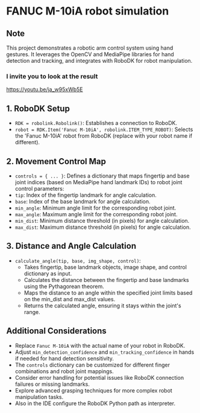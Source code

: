 # FANUC M-10iA robot simulation

## Note
This project demonstrates a robotic arm control system using hand gestures. It leverages the OpenCV and MediaPipe libraries for hand detection and tracking, and integrates with RoboDK for robot manipulation.

### I invite you to look at the result
https://youtu.be/ja_w95xWb5E

## 1. RoboDK Setup
- ``` RDK = robolink.Robolink() ```: Establishes a connection to RoboDK.
- ``` robot = RDK.Item('Fanuc M-10iA', robolink.ITEM_TYPE_ROBOT) ```: Selects the 'Fanuc M-10iA' robot from RoboDK (replace with your robot name if different).

## 2. Movement Control Map
- ``` controls = { ... } ```: Defines a dictionary that maps fingertip and base joint indices (based on MediaPipe hand landmark IDs) to robot joint control parameters:
- ``` tip ```: Index of the fingertip landmark for angle calculation.
- ``` base ```: Index of the base landmark for angle calculation.
- ``` min_angle ```: Minimum angle limit for the corresponding robot joint.
- ``` max_angle ```: Maximum angle limit for the corresponding robot joint.
- ```min_dist```: Minimum distance threshold (in pixels) for angle calculation.
- ```max_dist```: Maximum distance threshold (in pixels) for angle calculation.

## 3. Distance and Angle Calculation
- ``` calculate_angle(tip, base, img_shape, control) ```:
    - Takes fingertip, base landmark objects, image shape, and control dictionary as input.
    - Calculates the distance between the fingertip and base landmarks using the Pythagorean theorem.
    - Maps the distance to an angle within the specified joint limits based on the min_dist and max_dist values.
    - Returns the calculated angle, ensuring it stays within the joint's range.

## Additional Considerations
- Replace ```Fanuc M-10iA``` with the actual name of your robot in RoboDK.
- Adjust ````min_detection_confidence```` and ````min_tracking_confidence```` in hands if needed for hand detection sensitivity.
- The ```controls``` dictionary can be customized for different finger combinations and robot joint mappings.
- Consider error handling for potential issues like RoboDK connection failures or missing landmarks.
- Explore advanced grasping techniques for more complex robot manipulation tasks.
- Also in the IDE configure the RoboDK Python path as interpreter.
